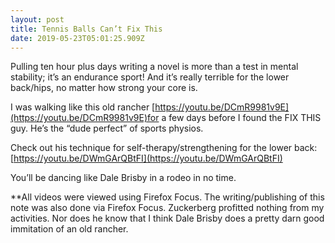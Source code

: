 ```yaml
---
layout: post
title: Tennis Balls Can’t Fix This
date: 2019-05-23T05:01:25.909Z
---
```

Pulling ten hour plus days writing a novel is more than a test in mental stability; it’s an endurance sport! And it’s really terrible for the lower back/hips, no matter how strong your core is. 

I was walking like this old rancher [https://youtu.be/DCmR9981v9E](https://youtu.be/DCmR9981v9E)for a few days before I found the FIX THIS guy. He’s the “dude perfect” of sports physios.

Check out his technique for self-therapy/strengthening for the lower back: [https://youtu.be/DWmGArQBtFI](https://youtu.be/DWmGArQBtFI) 

You’ll be dancing like Dale Brisby in a rodeo in no time.

**All videos were viewed using Firefox Focus. The writing/publishing of this note was also done via Firefox Focus. Zuckerberg profitted nothing from my activities. Nor does he know that I think Dale Brisby does a pretty darn good immitation of an old rancher.

